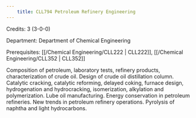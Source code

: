 ```yaml
---
    title: CLL794 Petroleum Refinery Engineering
---
```

Credits: 3 (3-0-0)

Department: Department of Chemical Engineering

Prerequisites: [[/Chemical Engineering/CLL222 | CLL222]], [[/Chemical Engineering/CLL352 | CLL352]]

Composition of petroleum, laboratory tests, refinery products, characterization of crude oil. Design of crude oil distillation column. Catalytic cracking, catalytic reforming, delayed coking, furnace design, hydrogenation and hydrocracking, isomerization, alkylation and polymerization. Lube oil manufacturing. Energy conservation in petroleum refineries. New trends in petroleum refinery operations. Pyrolysis of naphtha and light hydrocarbons.
